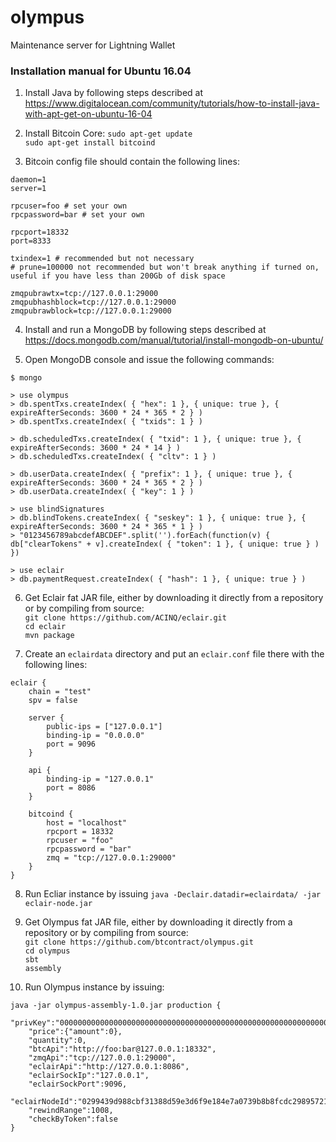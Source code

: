 # olympus
Maintenance server for Lightning Wallet

### Installation manual for Ubuntu 16.04

1. Install Java by following steps described at https://www.digitalocean.com/community/tutorials/how-to-install-java-with-apt-get-on-ubuntu-16-04

2. Install Bitcoin Core:
`sudo apt-get update`  
`sudo apt-get install bitcoind`

3. Bitcoin config file should contain the following lines: 
```
daemon=1
server=1

rpcuser=foo # set your own
rpcpassword=bar # set your own

rpcport=18332
port=8333

txindex=1 # recommended but not necessary
# prune=100000 not recommended but won't break anything if turned on, useful if you have less than 200Gb of disk space

zmqpubrawtx=tcp://127.0.0.1:29000
zmqpubhashblock=tcp://127.0.0.1:29000
zmqpubrawblock=tcp://127.0.0.1:29000
```

4. Install and run a MongoDB by following steps described at https://docs.mongodb.com/manual/tutorial/install-mongodb-on-ubuntu/

5. Open MongoDB console and issue the following commands:
```
$ mongo

> use olympus
> db.spentTxs.createIndex( { "hex": 1 }, { unique: true }, { expireAfterSeconds: 3600 * 24 * 365 * 2 } )
> db.spentTxs.createIndex( { "txids": 1 } )

> db.scheduledTxs.createIndex( { "txid": 1 }, { unique: true }, { expireAfterSeconds: 3600 * 24 * 14 } )
> db.scheduledTxs.createIndex( { "cltv": 1 } )

> db.userData.createIndex( { "prefix": 1 }, { unique: true }, { expireAfterSeconds: 3600 * 24 * 365 * 2 } )
> db.userData.createIndex( { "key": 1 } )

> use blindSignatures
> db.blindTokens.createIndex( { "seskey": 1 }, { unique: true }, { expireAfterSeconds: 3600 * 24 * 365 * 1 } )
> "0123456789abcdefABCDEF".split('').forEach(function(v) { db["clearTokens" + v].createIndex( { "token": 1 }, { unique: true } ) })

> use eclair
> db.paymentRequest.createIndex( { "hash": 1 }, { unique: true } )
```

6. Get Eclair fat JAR file, either by downloading it directly from a repository or by compiling from source:  
`git clone https://github.com/ACINQ/eclair.git`  
`cd eclair`  
`mvn package`  

7. Create an `eclairdata` directory and put an `eclair.conf` file there with the following lines:
```
eclair {
	chain = "test"
	spv = false

	server {
		public-ips = ["127.0.0.1"]
		binding-ip = "0.0.0.0"
		port = 9096
	}

	api {
		binding-ip = "127.0.0.1"
		port = 8086
	}

	bitcoind {
		host = "localhost"
		rpcport = 18332
		rpcuser = "foo"
		rpcpassword = "bar"
		zmq = "tcp://127.0.0.1:29000"
	}
}

```

8. Run Ecliar instance by issuing `java -Declair.datadir=eclairdata/ -jar eclair-node.jar`

9. Get Olympus fat JAR file, either by downloading it directly from a repository or by compiling from source:  
`git clone https://github.com/btcontract/olympus.git`  
`cd olympus`  
`sbt`  
`assembly`  

10. Run Olympus instance by issuing:
```
java -jar olympus-assembly-1.0.jar production {
	"privKey":"00000000000000000000000000000000000000000000000000000000000000000000000000000",
	"price":{"amount":0},
	"quantity":0,
	"btcApi":"http://foo:bar@127.0.0.1:18332",
	"zmqApi":"tcp://127.0.0.1:29000",
	"eclairApi":"http://127.0.0.1:8086",
	"eclairSockIp":"127.0.0.1",
	"eclairSockPort":9096,
	"eclairNodeId":"0299439d988cbf31388d59e3d6f9e184e7a0739b8b8fcdc298957216833935f9d3",
	"rewindRange":1008,
	"checkByToken":false
}
```

